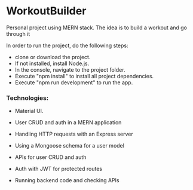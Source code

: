 # WorkoutBuilder
Personal project using MERN stack. 
The idea is to build a workout and go through it

In order to run the project, do the following steps:
- clone or download the project.
- If not installed, install Node.js.
- In the console, navigate to the project folder.
- Execute "npm install" to install all project dependencies.
- Execute "npm run development" to run the app.

### Technologies:
- Material UI.

- User CRUD and auth in a MERN application

- Handling HTTP requests with an Express server

- Using a Mongoose schema for a user model

- APIs for user CRUD and auth

- Auth with JWT for protected routes

- Running backend code and checking APIs
